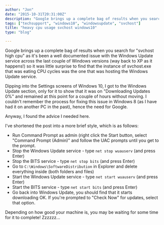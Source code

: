 ```yaml
---
author: "Jon"
date: "2015-10-31T20:31:00Z"
description: "Google brings up a complete bag of results when you search for \"svchost high cpu\" as it's been a well documented issue with the Windows Update service across the last couple of Windows versions (way back to XP as it happens!)"
tags: ["techsupport", "windows10", "windowsupdate", "svchost"]
title: "heavy cpu usage svchost windows10"
type: "blog"

---
```


Google brings up a complete bag of results when you search for "svchost high cpu" as it's been a well documented issue with the Windows Update service across the last couple of Windows versions (way back to XP as it happens!) so it was little surprise to find that the instance of svchost.exe that was eating CPU cycles was the one that was hosting the Windows Update service.

Dipping into the Settings screens of Windows 10, I got to the Windows Update section, only for it to show that it was on "Downloading Updates 0%" and remained at this point for a couple of hours without moving. I couldn't remember the process for fixing this issue in Windows 8 (as I have had it on another PC in the past), hence the need for Google.

Anyway, I found the advice I needed here.

I've shortened the post into a more brief style, which is as follows:

+ Run Command Prompt as admin (right click the Start button, select "Command Prompt (Admin)" and follow the UAC prompts until you get to the prompt.
+ Stop the Windows Update service - type `net stop wuauserv` (and press Enter)
+ Stop the BITS service - type `net stop bits` (and press Enter)
+ Go to `C:\Windows\SoftwareDistribution` in Explorer and delete everything inside (both folders and files)
+ Start the Windows Update service - type `net start wuauserv` (and press Enter)
+ Start the BITS service - type `net start bits` (and press Enter)
+ Go back into Windows Update, you should find that it starts downloading OK. If you're prompted to "Check Now" for updates, select that option.

Depending on how good your machine is, you may be waiting for some time for it to complete! Zzzzzz...